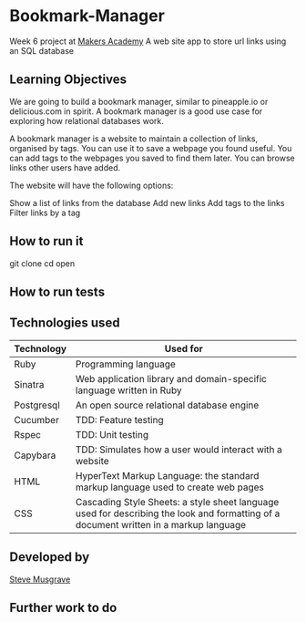 # Bookmark-Manager
Week 6 project at [Makers Academy]
A web site app to store url links using an SQL database

## Learning Objectives
We are going to build a bookmark manager, similar to pineapple.io or delicious.com in spirit. A bookmark manager is a good use case for exploring how relational databases work.

A bookmark manager is a website to maintain a collection of links, organised by tags. You can use it to save a webpage you found useful. You can add tags to the webpages you saved to find them later. You can browse links other users have added.

The website will have the following options:

Show a list of links from the database
Add new links
Add tags to the links
Filter links by a tag


## How to run it
git clone
cd
open

## How to run tests

## Technologies used

|Technology                 |Used for                        |
|---------------------------|--------------------------------|
|Ruby                       |Programming language            |
|Sinatra                    |Web application library and domain-specific language written in Ruby|
|Postgresql                 |An open source relational database engine|
|Cucumber                   |TDD: Feature testing            |
|Rspec                      |TDD: Unit testing               |
|Capybara                   |TDD: Simulates how a user would interact with a website|
|HTML                       |HyperText Markup Language: the standard markup language used to create web pages|
|CSS                        |Cascading Style Sheets: a style sheet language used for describing the look and formatting of a document written in a markup language|

## Developed by

[Steve Musgrave]

[Steve Musgrave]:https://github.com/StephanMusgrave
[Makers Academy]:http://www.makersacademy.com

## Further work to do
